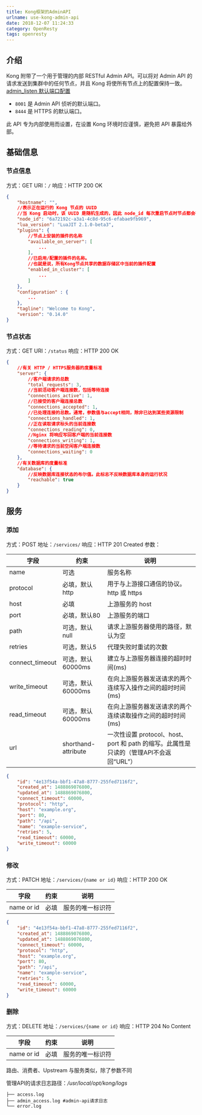 ```yaml
---
title: Kong框架的AdminAPI
urlname: use-kong-admin-api
date: 2018-12-07 11:24:33
category: OpenResty
tags: openresty
---
```


## 介绍

Kong 附带了一个用于管理的内部 RESTful Admin API。可以将对 Admin API 的请求发送到集群中的任何节点，并且 Kong 将使所有节点上的配置保持一致。[admin_listen 默认端口配置](https://github.com/Kong/kong/blob/master/kong/templates/kong_defaults.lua#L13)

- `8001` 是 Admin API 侦听的默认端口。
- `8444` 是 HTTPS 的默认端口。

此 API 专为内部使用而设置，在设置 Kong 环境时应谨慎，避免把 API 暴露给外部。

<!-- more -->

## 基础信息

### 节点信息

方式：GET
URI：`/`
响应：HTTP 200 OK

```json
{
    "hostname": "",
    //表示正在运行的 Kong 节点的 UUID
    //当 Kong 启动时，该 UUID 是随机生成的，因此 node_id 每次重启节点时节点都会有所不同
    "node_id": "6a72192c-a3a1-4c8d-95c6-efabae9fb969",
    "lua_version": "LuaJIT 2.1.0-beta3",
    "plugins": {
        //节点上安装的插件的名称
        "available_on_server": [
            ...
        ],
        //已启用/配置的插件的名称。
        //也就是说，所有Kong节点共享的数据存储区中当前的插件配置
        "enabled_in_cluster": [
            ...
        ]
    },
    "configuration" : {
        ...
    },
    "tagline": "Welcome to Kong",
    "version": "0.14.0"
}
```

### 节点状态

方式：GET
URI：`/status`
响应：HTTP 200 OK

```json
{
    //有关 HTTP / HTTPS服务器的度量标准
    "server": {
        //客户端请求的总数
        "total_requests": 3,
        //当前活动客户端连接数，包括等待连接
        "connections_active": 1,
        //已接受的客户端连接总数
        "connections_accepted": 1,
        //已处理连接的总数。通常，参数值与accept相同，除非已达到某些资源限制
        "connections_handled": 1,
        //正在读取请求标头的当前连接数
        "connections_reading": 0,
        //Nginx 将响应写回客户端的当前连接数
        "connections_writing": 1,
        //等待请求的当前空闲客户端连接数
        "connections_waiting": 0
    },
    //有关数据库的度量标准
    "database": {
        //反映数据库连接状态的布尔值。此标志不反映数据库本身的运行状况
        "reachable": true
    }
}
```

## 服务

### 添加

方式：POST
地址：`/services/`
响应：HTTP 201 Created
参数：

|字段|约束|说明|
|-|-|-|
|name|可选|服务名称|
|protocol|必填，默认http|用于与上游接口通信的协议。http 或 https|
|host|必填|上游服务的 host|
|port|必填，默认80|上游服务的端口|
|path|可选，默认null|请求上游服务器使用的路径，默认为空|
|retries|可选，默认5|代理失败时重试的次数|
|connect_timeout|可选，默认60000ms|建立与上游服务器连接的超时时间(ms)|
|write_timeout|可选，默认60000ms|在向上游服务器发送请求的两个连续写入操作之间的超时时间(ms)|
|read_timeout|可选，默认60000ms|在向上游服务器发送请求的两个连续读取操作之间的超时时间(ms)|
|url|shorthand-attribute|一次性设置 protocol、host、port 和 path 的缩写。此属性是只读的（管理API不会返回“URL”）|

```json
{
    "id": "4e13f54a-bbf1-47a8-8777-255fed7116f2",
    "created_at": 1488869076800,
    "updated_at": 1488869076800,
    "connect_timeout": 60000,
    "protocol": "http",
    "host": "example.org",
    "port": 80,
    "path": "/api",
    "name": "example-service",
    "retries": 5,
    "read_timeout": 60000,
    "write_timeout": 60000
}
```

### 修改

方式：PATCH
地址：`/services/{name or id}`
响应：HTTP 200 OK

|字段|约束|说明|
|-|-|-|
|name or id|必填|服务的唯一标识符|

```json
{
    "id": "4e13f54a-bbf1-47a8-8777-255fed7116f2",
    "created_at": 1488869076800,
    "updated_at": 1488869076800,
    "connect_timeout": 60000,
    "protocol": "http",
    "host": "example.org",
    "port": 80,
    "path": "/api",
    "name": "example-service",
    "retries": 5,
    "read_timeout": 60000,
    "write_timeout": 60000
}
```

### 删除

方式：DELETE
地址：`/services/{name or id}`
响应：HTTP 204 No Content

|字段|约束|说明|
|-|-|-|
|name or id|必填|服务的唯一标识符|

路由、消费者、Upstream 与服务类似，除了参数不同

管理API的请求日志路径：*/usr/local/opt/kong/logs*

```
├── access.log
├── admin_access.log #admin-api请求日志
└── error.log
```
